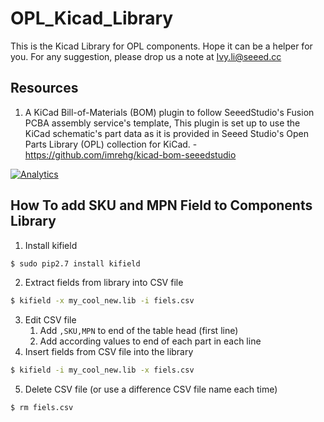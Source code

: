 # OPL_Kicad_Library

This is the Kicad Library for OPL components. Hope it can be a helper for you.  For any suggestion, please drop us a note at Ivy.li@seeed.cc

## Resources
1. A KiCad Bill-of-Materials (BOM) plugin to follow SeeedStudio's Fusion PCBA assembly service's template, This plugin is set up to use the KiCad schematic's part data as it is provided in Seeed Studio's Open Parts Library (OPL) collection for KiCad. - https://github.com/imrehg/kicad-bom-seeedstudio


[![Analytics](https://ga-beacon.appspot.com/UA-46589105-3/OPL_Kicad_Library)](https://github.com/igrigorik/ga-beacon)

## How To add SKU and MPN Field to Components Library

1. Install kifield
```bash
$ sudo pip2.7 install kifield
```
2. Extract fields from library into CSV file
  ```bash
  $ kifield -x my_cool_new.lib -i fiels.csv
  ```
3. Edit CSV file
    1. Add `,SKU,MPN` to end of the table head (first line)
    2. Add according values to end of each part in each line
4. Insert fields from CSV file into the library
```bash
$ kifield -i my_cool_new.lib -x fiels.csv
```
5. Delete CSV file (or use a difference CSV file name each time)
```bash
$ rm fiels.csv
```
